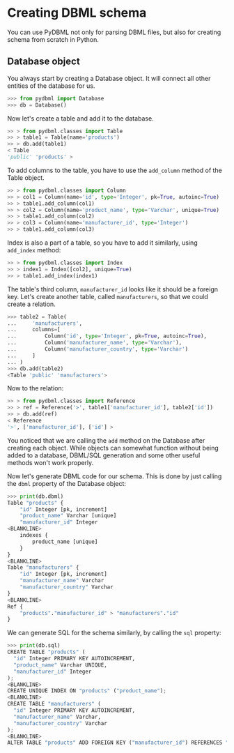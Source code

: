 # Creating DBML schema

You can use PyDBML not only for parsing DBML files, but also for creating schema from scratch in Python.

## Database object

You always start by creating a Database object. It will connect all other entities of the database for us.

```python
>>> from pydbml import Database
>>> db = Database()

```

Now let's create a table and add it to the database.

```python
>> > from pydbml.classes import Table
>> > table1 = Table(name='products')
>> > db.add(table1)
< Table
'public' 'products' >

```

To add columns to the table, you have to use the `add_column` method of the Table object.

```python
>> > from pydbml.classes import Column
>> > col1 = Column(name='id', type='Integer', pk=True, autoinc=True)
>> > table1.add_column(col1)
>> > col2 = Column(name='product_name', type='Varchar', unique=True)
>> > table1.add_column(col2)
>> > col3 = Column(name='manufacturer_id', type='Integer')
>> > table1.add_column(col3)

```

Index is also a part of a table, so you have to add it similarly, using `add_index` method:

```python
>> > from pydbml.classes import Index
>> > index1 = Index([col2], unique=True)
>> > table1.add_index(index1)

```

The table's third column, `manufacturer_id` looks like it should be a foreign key. Let's create another table, called `manufacturers`, so that we could create a relation.

```python
>>> table2 = Table(
...     'manufacturers',
...     columns=[
...         Column('id', type='Integer', pk=True, autoinc=True),
...         Column('manufacturer_name', type='Varchar'),
...         Column('manufacturer_country', type='Varchar')
...     ]
... )
>>> db.add(table2)
<Table 'public' 'manufacturers'>

```

Now to the relation:

```python
>> > from pydbml.classes import Reference
>> > ref = Reference('>', table1['manufacturer_id'], table2['id'])
>> > db.add(ref)
< Reference
'>', ['manufacturer_id'], ['id'] >

```

You noticed that we are calling the `add` method on the Database after creating each object. While objects can somewhat function without being added to a database, DBML/SQL generation and some other useful methods won't work properly.

Now let's generate DBML code for our schema. This is done by just calling the `dbml` property of the Database object:

```python
>>> print(db.dbml)
Table "products" {
    "id" Integer [pk, increment]
    "product_name" Varchar [unique]
    "manufacturer_id" Integer
<BLANKLINE>
    indexes {
        product_name [unique]
    }
}
<BLANKLINE>
Table "manufacturers" {
    "id" Integer [pk, increment]
    "manufacturer_name" Varchar
    "manufacturer_country" Varchar
}
<BLANKLINE>
Ref {
    "products"."manufacturer_id" > "manufacturers"."id"
}

```

We can generate SQL for the schema similarly, by calling the `sql` property:

```python
>>> print(db.sql)
CREATE TABLE "products" (
  "id" Integer PRIMARY KEY AUTOINCREMENT,
  "product_name" Varchar UNIQUE,
  "manufacturer_id" Integer
);
<BLANKLINE>
CREATE UNIQUE INDEX ON "products" ("product_name");
<BLANKLINE>
CREATE TABLE "manufacturers" (
  "id" Integer PRIMARY KEY AUTOINCREMENT,
  "manufacturer_name" Varchar,
  "manufacturer_country" Varchar
);
<BLANKLINE>
ALTER TABLE "products" ADD FOREIGN KEY ("manufacturer_id") REFERENCES "manufacturers" ("id");

```
